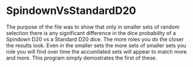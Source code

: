 # SpindownVsStandardD20

The purpose of the file was to show that only in smaller sets of random selection there is any significant difference in the dice probability of a Spindown D20 vs a Standard D20 dice.
The more roles you do the closer the results look.
Even in the smaller sets the more sets of smaller sets you role you will find over time the accumilated sets will appear to match more and more.
This program simply demostrates the first of these.

